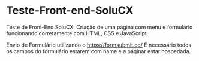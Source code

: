 # Teste-Front-end-SoluCX
Teste de Front-End SoluCX. Criação de uma página com menu e formulário funcionando corretamente com HTML, CSS e JavaScript 

Envio de Formulário utilizando o https://formsubmit.co/
É necessário todos os campos do formulário estarem com name e a páginar estar hospedada.
